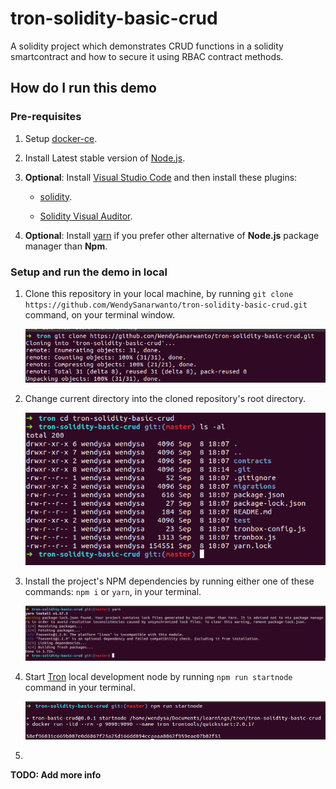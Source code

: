 # tron-solidity-basic-crud

A solidity project which demonstrates CRUD functions in a solidity smartcontract and how to secure it using RBAC contract methods.

## How do I run this demo

### Pre-requisites

1. Setup [docker-ce](https://docs.docker.com/install/).

2. Install Latest stable version of [Node.js](https://nodejs.org/en/).

3. **Optional**: Install [Visual Studio Code](https://code.visualstudio.com/) and then install these plugins:

    * [solidity](https://marketplace.visualstudio.com/items?itemName=JuanBlanco.solidity).

    * [Solidity Visual Auditor](https://marketplace.visualstudio.com/items?itemName=tintinweb.solidity-visual-auditor).

4. **Optional**: Install [yarn](https://yarnpkg.com/lang/en/) if you prefer other alternative of **Node.js** package manager than **Npm**.

### Setup and run the demo in local

1. Clone this repository in your local machine, by running `git clone https://github.com/WendySanarwanto/tron-solidity-basic-crud.git` command, on your terminal window.

    ![alt text](https://github.com/WendySanarwanto/tron-solidity-basic-crud/blob/master/readme_assets/1_clone_repo.png)

2. Change current directory into the cloned repository's root directory.

    ![alt text](https://github.com/WendySanarwanto/tron-solidity-basic-crud/blob/master/readme_assets/2_change_to_repo_dir.png)

3. Install the project's NPM dependencies by running either one of these commands: `npm i` or `yarn`, in your terminal.

    ![alt text](https://github.com/WendySanarwanto/tron-solidity-basic-crud/blob/master/readme_assets/3_install_dependencies_yarn.png)

4. Start [Tron](https://developers.tron.network/) local development node by running `npm run startnode` command in your terminal.

    ![alt text](https://github.com/WendySanarwanto/tron-solidity-basic-crud/blob/master/readme_assets/4_start_tron_node.png)

5. 

__TODO: Add more info__
